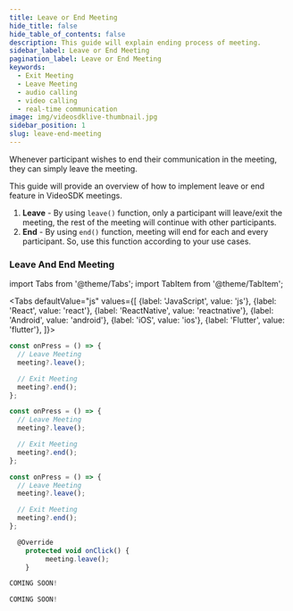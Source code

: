 ```yaml
---
title: Leave or End Meeting
hide_title: false
hide_table_of_contents: false
description: This guide will explain ending process of meeting.
sidebar_label: Leave or End Meeting
pagination_label: Leave or End Meeting
keywords:
  - Exit Meeting
  - Leave Meeting
  - audio calling
  - video calling
  - real-time communication
image: img/videosdklive-thumbnail.jpg
sidebar_position: 1
slug: leave-end-meeting
---
```


Whenever participant wishes to end their communication in the meeting, they can simply leave the meeting.

This guide will provide an overview of how to implement leave or end feature in VideoSDK meetings.

1. **Leave** - By using `leave()` function, only a participant will leave/exit the meeting, the rest of the meeting will continue with other participants.
2. **End** - By using `end()` function, meeting will end for each and every participant. So, use this function according to your use cases.

### Leave And End Meeting

import Tabs from '@theme/Tabs';
import TabItem from '@theme/TabItem';

<Tabs
defaultValue="js"
values={[
{label: 'JavaScript', value: 'js'},
{label: 'React', value: 'react'},
{label: 'ReactNative', value: 'reactnative'},
{label: 'Android', value: 'android'},
{label: 'iOS', value: 'ios'},
{label: 'Flutter', value: 'flutter'},
]}>
<TabItem value="js">

```js
const onPress = () => {
  // Leave Meeting
  meeting?.leave();

  // Exit Meeting
  meeting?.end();
};
```

</TabItem>
<TabItem value="react">

```js
const onPress = () => {
  // Leave Meeting
  meeting?.leave();

  // Exit Meeting
  meeting?.end();
};
```

</TabItem>
<TabItem value="reactnative">

```js
const onPress = () => {
  // Leave Meeting
  meeting?.leave();

  // Exit Meeting
  meeting?.end();
};
```

</TabItem>
<TabItem value="android">

```js
  @Override
    protected void onClick() {
         meeting.leave();
    }
```

</TabItem>
<TabItem value="ios">

```js
COMING SOON!
```

</TabItem>
<TabItem value="flutter">

```js
COMING SOON!
```

</TabItem>
</Tabs>
